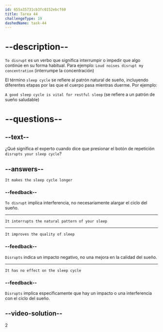 ```yaml
---
id: 655a35731cb3fc0152ebcf60
title: Tarea 44
challengeType: 19
dashedName: task-44
---
```


# --description--

`To disrupt` es un verbo que significa interrumpir o impedir que algo continúe en su forma habitual. Para ejemplo: `Loud noises disrupt my concentration` (interrumpe la concentración)

El término `sleep cycle` se refiere al patrón natural de sueño, incluyendo diferentes etapas por las que el cuerpo pasa mientras duerme. Por ejemplo:

`A good sleep cycle is vital for restful sleep` (se refiere a un patrón de sueño saludable)

# --questions--

## --text--

¿Qué significa el experto cuando dice que presionar el botón de repetición `disrupts your sleep cycle`?

## --answers--

`It makes the sleep cycle longer`

### --feedback--

`To disrupt` implica interferencia, no necesariamente alargar el ciclo del sueño.

---

`It interrupts the natural pattern of your sleep`

---

`It improves the quality of sleep`

### --feedback--

`Disrupts` indica un impacto negativo, no una mejora en la calidad del sueño.

---

`It has no effect on the sleep cycle`

### --feedback--

`Disrupts` implica específicamente que hay un impacto o una interferencia con el ciclo del sueño.

## --video-solution--

2
